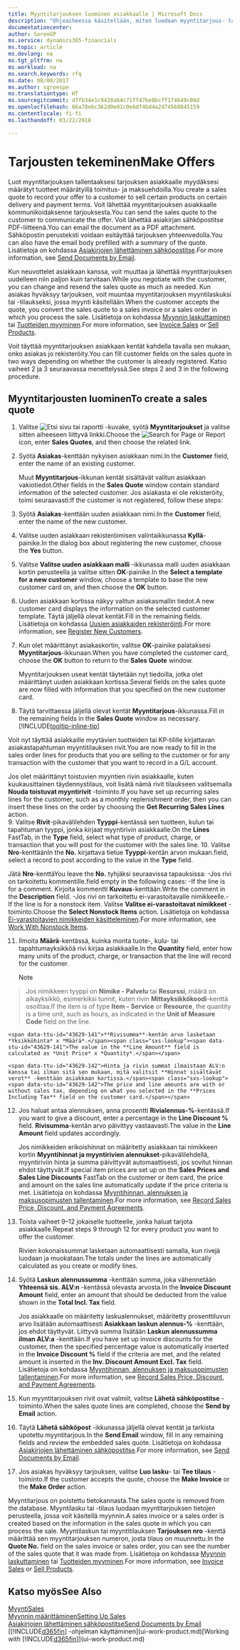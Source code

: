 ```yaml
---
title: Myyntitarjouksen luominen asiakkaalle | Microsoft Docs
description: "Ohjeaiheessa käsitellään, miten luodaan myyntitarjous- tai tarjouspyyntöasiakirja kirjaamaan asiakkaalle tehty tarjous tuotteiden myynnistä tietyin ehdoin."
documentationcenter: 
author: SorenGP
ms.service: dynamics365-financials
ms.topic: article
ms.devlang: na
ms.tgt_pltfrm: na
ms.workload: na
ms.search.keywords: rfq
ms.date: 08/08/2017
ms.author: sgroespe
ms.translationtype: HT
ms.sourcegitcommit: d7fb34e1c9428a64c71ff47be8bcff174649c00d
ms.openlocfilehash: 66a78ebc362d0e01c0e6df4bd4a2d74568845159
ms.contentlocale: fi-fi
ms.lasthandoff: 03/22/2018

---
```

# <a name="make-offers"></a><span data-ttu-id="43629-103">Tarjousten tekeminen</span><span class="sxs-lookup"><span data-stu-id="43629-103">Make Offers</span></span>
<span data-ttu-id="43629-104">Luot myyntitarjouksen tallentaaksesi tarjouksen asiakkaalle myydäksesi määrätyt tuotteet määrätyillä toimitus- ja maksuehdoilla.</span><span class="sxs-lookup"><span data-stu-id="43629-104">You create a sales quote to record your offer to a customer to sell certain products on certain delivery and payment terms.</span></span> <span data-ttu-id="43629-105">Voit lähettää myyntitarjouksen asiakkaalle kommunikoidaksenne tarjouksesta.</span><span class="sxs-lookup"><span data-stu-id="43629-105">You can send the sales quote to the customer to communicate the offer.</span></span> <span data-ttu-id="43629-106">Voit lähettää asiakirjan sähköpostitse PDF-liitteenä.</span><span class="sxs-lookup"><span data-stu-id="43629-106">You can email the document as a PDF attachment.</span></span> <span data-ttu-id="43629-107">Sähköpostin perusteksti voidaan esitäyttää tarjouksen yhteenvedolla.</span><span class="sxs-lookup"><span data-stu-id="43629-107">You can also have the email body prefilled with a summary of the quote.</span></span> <span data-ttu-id="43629-108">Lisätietoja on kohdassa [Asiakirjojen lähettäminen sähköpostitse](ui-how-send-documents-email.md).</span><span class="sxs-lookup"><span data-stu-id="43629-108">For more information, see [Send Documents by Email](ui-how-send-documents-email.md).</span></span>

<span data-ttu-id="43629-109">Kun neuvottelet asiakkaan kanssa, voit muuttaa ja lähettää myyntitarjouksen uudelleen niin paljon kuin tarvitaan.</span><span class="sxs-lookup"><span data-stu-id="43629-109">While you negotiate with the customer, you can change and resend the sales quote as much as needed.</span></span> <span data-ttu-id="43629-110">Kun asiakas hyväksyy tarjouksen, voit muuntaa myyntitarjouksen myyntilaskuksi tai -tilaukseksi, jossa myynti käsitellään.</span><span class="sxs-lookup"><span data-stu-id="43629-110">When the customer accepts the quote, you convert the sales quote to a sales invoice or a sales order in which you process the sale.</span></span> <span data-ttu-id="43629-111">Lisätietoja on kohdassa [Myynnin laskuttaminen](sales-how-invoice-sales.md) tai [Tuotteiden myyminen](sales-how-sell-products.md).</span><span class="sxs-lookup"><span data-stu-id="43629-111">For more information, see [Invoice Sales](sales-how-invoice-sales.md) or [Sell Products](sales-how-sell-products.md).</span></span>

<span data-ttu-id="43629-112">Voit täyttää myyntitarjouksen asiakkaan kentät kahdella tavalla sen mukaan, onko asiakas jo rekisteröity.</span><span class="sxs-lookup"><span data-stu-id="43629-112">You can fill customer fields on the sales quote in two ways depending on whether the customer is already registered.</span></span> <span data-ttu-id="43629-113">Katso vaiheet 2 ja 3 seuraavassa menettelyssä.</span><span class="sxs-lookup"><span data-stu-id="43629-113">See steps 2 and 3 in the following procedure.</span></span>

## <a name="to-create-a-sales-quote"></a><span data-ttu-id="43629-114">Myyntitarjousten luominen</span><span class="sxs-lookup"><span data-stu-id="43629-114">To create a sales quote</span></span>
1. <span data-ttu-id="43629-115">Valitse ![Etsi sivu tai raportti](media/ui-search/search_small.png "Etsi sivu tai raportti -kuvake") -kuvake, syötä **Myyntitarjoukset** ja valitse sitten aiheeseen liittyvä linkki.</span><span class="sxs-lookup"><span data-stu-id="43629-115">Choose the ![Search for Page or Report](media/ui-search/search_small.png "Search for Page or Report icon") icon, enter **Sales Quotes**, and then choose the related link.</span></span>
2. <span data-ttu-id="43629-116">Syötä **Asiakas**-kenttään nykyisen asiakkaan nimi.</span><span class="sxs-lookup"><span data-stu-id="43629-116">In the **Customer** field, enter the name of an existing customer.</span></span>

   <span data-ttu-id="43629-117">Muut **Myyntitarjous**-ikkunan kentät sisältävät valitun asiakkaan vakiotiedot.</span><span class="sxs-lookup"><span data-stu-id="43629-117">Other fields in the **Sales Quote** window contain standard information of the selected customer.</span></span> <span data-ttu-id="43629-118">Jos asiakasta ei ole rekisteröity, toimi seuraavasti:</span><span class="sxs-lookup"><span data-stu-id="43629-118">If the customer is not registered, follow these steps:</span></span>
3. <span data-ttu-id="43629-119">Syötä **Asiakas**-kenttään uuden asiakkaan nimi.</span><span class="sxs-lookup"><span data-stu-id="43629-119">In the **Customer** field, enter the name of the new customer.</span></span>
4. <span data-ttu-id="43629-120">Valitse uuden asiakkaan rekisteröimisen valintaikkunassa **Kyllä**-painike.</span><span class="sxs-lookup"><span data-stu-id="43629-120">In the dialog box about registering the new customer, choose the **Yes** button.</span></span>
5. <span data-ttu-id="43629-121">Valitse **Valitse uuden asiakkaan malli** -ikkunassa malli uuden asiakkaan kortin perusteella ja valitse sitten **OK**-painike.</span><span class="sxs-lookup"><span data-stu-id="43629-121">In the **Select a template for a new customer** window, choose a template to base the new customer card on, and then choose the **OK** button.</span></span>
6. <span data-ttu-id="43629-122">Uuden asiakkaan kortissa näkyy valitun asiakasmallin tiedot.</span><span class="sxs-lookup"><span data-stu-id="43629-122">A new customer card displays the information on the selected customer template.</span></span> <span data-ttu-id="43629-123">Täytä jäljellä olevat kentät.</span><span class="sxs-lookup"><span data-stu-id="43629-123">Fill in the remaining fields.</span></span> <span data-ttu-id="43629-124">Lisätietoja on kohdassa [Uusien asiakkaiden rekisteröinti](sales-how-register-new-customers.md).</span><span class="sxs-lookup"><span data-stu-id="43629-124">For more information, see [Register New Customers](sales-how-register-new-customers.md).</span></span>  
7. <span data-ttu-id="43629-125">Kun olet määrittänyt asiakaskortin, valitse **OK**-painike palataksesi **Myyntitarjous**-ikkunaan.</span><span class="sxs-lookup"><span data-stu-id="43629-125">When you have completed the customer card, choose the **OK** button to return to the **Sales Quote** window.</span></span>

   <span data-ttu-id="43629-126">Myyntitarjouksen useat kentät täytetään nyt tiedoilla, jotka olet määrittänyt uuden asiakkaan kortissa.</span><span class="sxs-lookup"><span data-stu-id="43629-126">Several fields on the sales quote are now filled with information that you specified on the new customer card.</span></span>  
8. <span data-ttu-id="43629-127">Täytä tarvittaessa jäljellä olevat kentät **Myyntitarjous**-ikkunassa.</span><span class="sxs-lookup"><span data-stu-id="43629-127">Fill in the remaining fields in the **Sales Quote** window as necessary.</span></span> [!INCLUDE[tooltip-inline-tip](includes/tooltip-inline-tip_md.md)]  

<span data-ttu-id="43629-128">Voit nyt täyttää asiakkaille myytävien tuotteiden tai KP-tilille kirjattavan asiakastapahtuman myyntitilauksen rivit.</span><span class="sxs-lookup"><span data-stu-id="43629-128">You are now ready to fill in the sales order lines for products that you are selling to the customer or for any transaction with the customer that you want to record in a G/L account.</span></span>   

<span data-ttu-id="43629-129">Jos olet määrittänyt toistuvien myyntien rivin asiakkaalle, kuten kuukausittainen täydennystilaus, voit lisätä nämä rivit tilaukseen valitsemalla **Nouda toistuvat myyntirivit** -toiminto.</span><span class="sxs-lookup"><span data-stu-id="43629-129">If you have set up recurring sales lines for the customer, such as a monthly replenishment order, then you can insert these lines on the order by choosing the **Get Recurring Sales Lines** action.</span></span>  
9. <span data-ttu-id="43629-130">Valitse **Rivit**-pikavälilehden **Tyyppi**-kentässä sen tuotteen, kulun tai tapahtuman tyyppi, jonka kirjaat myyntirivin asiakkaalle.</span><span class="sxs-lookup"><span data-stu-id="43629-130">On the **Lines** FastTab, in the **Type** field, select what type of product, charge, or transaction that you will post for the customer with the sales line.</span></span>
10. <span data-ttu-id="43629-131">Valitse **Nro**-kenttään</span><span class="sxs-lookup"><span data-stu-id="43629-131">In the **No.**</span></span> <span data-ttu-id="43629-132">kirjattava tietue **Tyyppi**-kentän arvon mukaan.</span><span class="sxs-lookup"><span data-stu-id="43629-132">field, select a record to post according to the value in the **Type** field.</span></span>

 <span data-ttu-id="43629-133">Jätä **Nro**-kenttä</span><span class="sxs-lookup"><span data-stu-id="43629-133">You leave the **No.**</span></span> <span data-ttu-id="43629-134">tyhjäksi seuraavissa tapauksissa: -Jos rivi on tarkoitettu kommentille.</span><span class="sxs-lookup"><span data-stu-id="43629-134">field empty in the following cases: -If the line is for a comment.</span></span> <span data-ttu-id="43629-135">Kirjoita kommentti **Kuvaus**-kenttään.</span><span class="sxs-lookup"><span data-stu-id="43629-135">Write the comment in the **Description** field.</span></span>
 <span data-ttu-id="43629-136">-Jos rivi on tarkoitettu ei-varastoitavalle nimikkeelle.</span><span class="sxs-lookup"><span data-stu-id="43629-136">-If the line is for a nonstock item.</span></span> <span data-ttu-id="43629-137">Valitse **Valitse ei-varastoitavat nimikkeet** -toiminto.</span><span class="sxs-lookup"><span data-stu-id="43629-137">Choose the **Select Nonstock Items** action.</span></span> <span data-ttu-id="43629-138">Lisätietoja on kohdassa [Ei-varastoitavien nimikkeiden käsitteleminen](inventory-how-work-nonstock-items.md).</span><span class="sxs-lookup"><span data-stu-id="43629-138">For more information, see [Work With Nonstock Items](inventory-how-work-nonstock-items.md).</span></span>

11. <span data-ttu-id="43629-139">Ilmoita **Määrä**-kentässä, kuinka monta tuote-, kulu- tai tapahtumayksikköä rivi kirjaa asiakkaalle.</span><span class="sxs-lookup"><span data-stu-id="43629-139">In the **Quantity** field, enter how many units of the product, charge, or transaction that the line will record for the customer.</span></span>

    > [!NOTE]  
>   <span data-ttu-id="43629-140">Jos nimikkeen tyyppi on **Nimike - Palvelu** tai **Resurssi**, määrä on aikayksikkö, esimerkiksi tunnit, kuten rivin **Mittayksikkökoodi**-kenttä osoittaa.</span><span class="sxs-lookup"><span data-stu-id="43629-140">If the item is of type **Item - Service** or **Resource**, the quantity is a time unit, such as hours, as indicated in the **Unit of Measure Code** field on the line.</span></span>  

    <span data-ttu-id="43629-141">**Rivisumma**-kentän arvo lasketaan *Yksikköhinta* x *Määrä*.</span><span class="sxs-lookup"><span data-stu-id="43629-141">The value in the **Line Amount** field is calculated as *Unit Price* x *Quantity*.</span></span>  

    <span data-ttu-id="43629-142">Hinta ja rivin summat ilmaistaan ALV:n kanssa tai ilman sitä sen mukaan, mitä valitsit **Hinnat sisältävät verot** -kenttään asiakkaan kortissa.</span><span class="sxs-lookup"><span data-stu-id="43629-142">The price and line amounts are with or without sales tax, depending on what you selected in the **Prices Including Tax** field on the customer card.</span></span>  
12. <span data-ttu-id="43629-143">Jos haluat antaa alennuksen, anna prosentti **Rivialennus-%**-kentässä.</span><span class="sxs-lookup"><span data-stu-id="43629-143">If you want to give a discount, enter a percentage in the **Line Discount %** field.</span></span> <span data-ttu-id="43629-144">**Rivisumma**-kentän arvo päivittyy vastaavasti.</span><span class="sxs-lookup"><span data-stu-id="43629-144">The value in the **Line Amount** field updates accordingly.</span></span>  

    <span data-ttu-id="43629-145">Jos nimikkeiden erikoishinnat on määritetty asiakkaan tai nimikkeen kortin **Myyntihinnat ja myyntirivien alennukset**-pikavälilehdellä, myyntiriviin hinta ja summa päivittyvät automaattisesti, jos sovitut hinnan ehdot täyttyvät.</span><span class="sxs-lookup"><span data-stu-id="43629-145">If special item prices are set up on the **Sales Prices and Sales Line Discounts** FastTab on the customer or item card, the price and amount on the sales line automatically update if the price criteria is met.</span></span> <span data-ttu-id="43629-146">Lisätietoja on kohdassa [Myyntihinnan, alennuksen ja maksusopimusten tallentaminen](sales-how-record-sales-price-discount-payment-agreements.md).</span><span class="sxs-lookup"><span data-stu-id="43629-146">For more information, see [Record Sales Price, Discount, and Payment Agreements](sales-how-record-sales-price-discount-payment-agreements.md).</span></span>  
13. <span data-ttu-id="43629-147">Toista vaiheet 9–12 jokaiselle tuotteelle, jonka haluat tarjota asiakkaalle.</span><span class="sxs-lookup"><span data-stu-id="43629-147">Repeat steps 9 through 12 for every product you want to offer the customer.</span></span>  

    <span data-ttu-id="43629-148">Rivien kokonaissummat lasketaan automaattisesti samalla, kun rivejä luodaan ja muokataan.</span><span class="sxs-lookup"><span data-stu-id="43629-148">The totals under the lines are automatically calculated as you create or modify lines.</span></span>  
14. <span data-ttu-id="43629-149">Syötä **Laskun alennussumma** -kenttään summa, joka vähennetään **Yhteensä sis. ALV:n** -kentässä olevasta arvosta.</span><span class="sxs-lookup"><span data-stu-id="43629-149">In the **Invoice Discount Amount** field, enter an amount that should be deducted from the value shown in the **Total Incl. Tax** field.</span></span>

    <span data-ttu-id="43629-150">Jos asiakkaalle on määritetty laskualennukset, määritetty prosenttiluvun arvo lisätään automaattisesti **Asiakkaan laskun alennus-%** -kenttään, jos ehdot täyttyvät. Liittyvä summa lisätään **Laskun alennussumma ilman ALV:a** -kenttään.</span><span class="sxs-lookup"><span data-stu-id="43629-150">If you have set up invoice discounts for the customer, then the specified percentage value is automatically inserted in the **Invoice Discount %** field if the criteria are met, and the related amount is inserted in the **Inv. Discount Amount Excl. Tax** field.</span></span> <span data-ttu-id="43629-151">Lisätietoja on kohdassa [Myyntihinnan, alennuksen ja maksusopimusten tallentaminen](sales-how-record-sales-price-discount-payment-agreements.md).</span><span class="sxs-lookup"><span data-stu-id="43629-151">For more information, see [Record Sales Price, Discount, and Payment Agreements](sales-how-record-sales-price-discount-payment-agreements.md).</span></span>
15. <span data-ttu-id="43629-152">Kun myyntitarjouksen rivit ovat valmiit, valitse **Lähetä sähköpostitse** -toiminto.</span><span class="sxs-lookup"><span data-stu-id="43629-152">When the sales quote lines are completed, choose the **Send by Email** action.</span></span>
16. <span data-ttu-id="43629-153">Täytä **Lähetä sähköpost** -ikkunassa jäljellä olevat kentät ja tarkista upotettu myyntitarjous.</span><span class="sxs-lookup"><span data-stu-id="43629-153">In the **Send Email** window, fill in any remaining fields and review the embedded sales quote.</span></span> <span data-ttu-id="43629-154">Lisätietoja on kohdassa [Asiakirjojen lähettäminen sähköpostitse](ui-how-send-documents-email.md).</span><span class="sxs-lookup"><span data-stu-id="43629-154">For more information, see [Send Documents by Email](ui-how-send-documents-email.md).</span></span>
17. <span data-ttu-id="43629-155">Jos asiakas hyväksyy tarjouksen, valitse **Luo lasku**- tai **Tee tilaus** -toiminto.</span><span class="sxs-lookup"><span data-stu-id="43629-155">If the customer accepts the quote, choose the **Make Invoice** or the **Make Order** action.</span></span>

<span data-ttu-id="43629-156">Myyntitarjous on poistettu tietokannasta.</span><span class="sxs-lookup"><span data-stu-id="43629-156">The sales quote is removed from the database.</span></span> <span data-ttu-id="43629-157">Myyntilasku tai -tilaus luodaan myyntitarjouksen tietojen perusteella, jossa voit käsitellä myynnin.</span><span class="sxs-lookup"><span data-stu-id="43629-157">A sales invoice or a sales order is created based on the information in the sales quote in which you can process the sale.</span></span> <span data-ttu-id="43629-158">Myyntilaskun tai myyntitilauksen **Tarjouksen nro** -kenttä määrittää sen myyntitarjouksen numeron, josta tilaus on muunnettu.</span><span class="sxs-lookup"><span data-stu-id="43629-158">In the **Quote No.** field on the sales invoice or sales order, you can see the number of the sales quote that it was made from.</span></span> <span data-ttu-id="43629-159">Lisätietoja on kohdassa [Myynnin laskuttaminen](sales-how-invoice-sales.md) tai [Tuotteiden myyminen](sales-how-sell-products.md).</span><span class="sxs-lookup"><span data-stu-id="43629-159">For more information, see [Invoice Sales](sales-how-invoice-sales.md) or [Sell Products](sales-how-sell-products.md).</span></span>

## <a name="see-also"></a><span data-ttu-id="43629-160">Katso myös</span><span class="sxs-lookup"><span data-stu-id="43629-160">See Also</span></span>
[<span data-ttu-id="43629-161">Myynti</span><span class="sxs-lookup"><span data-stu-id="43629-161">Sales</span></span>](sales-manage-sales.md)  
[<span data-ttu-id="43629-162">Myynnin määrittäminen</span><span class="sxs-lookup"><span data-stu-id="43629-162">Setting Up Sales</span></span>](sales-setup-sales.md)  
[<span data-ttu-id="43629-163">Asiakirjojen lähettäminen sähköpostitse</span><span class="sxs-lookup"><span data-stu-id="43629-163">Send Documents by Email</span></span>](ui-how-send-documents-email.md)  
<span data-ttu-id="43629-164">[[!INCLUDE[d365fin](includes/d365fin_md.md)] -ohjelman käyttäminen](ui-work-product.md)</span><span class="sxs-lookup"><span data-stu-id="43629-164">[Working with [!INCLUDE[d365fin](includes/d365fin_md.md)]](ui-work-product.md)</span></span>

